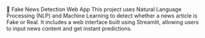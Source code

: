 📰 Fake News Detection Web App
This project uses Natural Language Processing (NLP) and Machine Learning to detect whether a news article is Fake or Real. It includes a web interface built using Streamlit, allowing users to input news content and get instant predictions.
